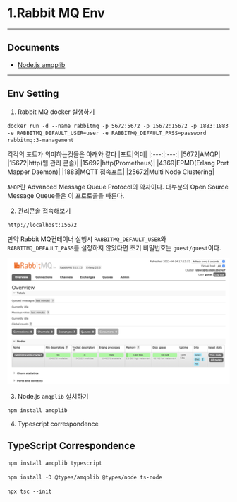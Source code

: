 # 1.Rabbit MQ Env
***
## Documents

- [Node.js amqplib](https://amqp-node.github.io/amqplib/channel_api.html)
***

## Env Setting

1. Rabbit MQ docker 실행하기

```
docker run -d --name rabbitmq -p 5672:5672 -p 15672:15672 -p 1883:1883 -e RABBITMQ_DEFAULT_USER=user -e RABBITMQ_DEFAULT_PASS=password rabbitmq:3-management
```
각각의 포트가 의미하는것들은 아래와 같다
|포트|의미|
|:---:|:---:|
|5672|AMQP|
|15672|http(웹 관리 콘솔)|
|15692|http(Prometheus)|
|4369|EPMD(Erlang Port Mapper Daemon)|
|1883|MQTT 접속포트|
|25672|Multi Node Clustering|

`AMQP`란 Advanced Message Queue Protocol의 약자이다. 대부분의 Open Source Message Queue들은 이 프로토콜을 따른다.


2. 관리콘솔 접속해보기

```
http://localhost:15672
```
만약 Rabbit MQ컨테이너 실행시 `RABBITMQ_DEFAULT_USER`와 `RABBITMQ_DEFAULT_PASS`를 설정하지 않았다면 초기 비밀번호는 `guest/guest`이다.

![img](./img/1.png)

3. Node.js `amqplib` 설치하기

```
npm install amqplib
```

4. Typescript correspondence

## TypeScript Correspondence

```
npm install amqplib typescript

npm install -D @types/amqplib @types/node ts-node

npx tsc --init
```

